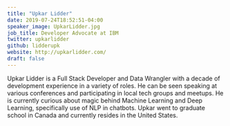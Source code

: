 ```yaml
---
title: "Upkar Lidder"
date: 2019-07-24T18:52:51-04:00
speaker_image: UpkarLidder.jpg
job_title: Developer Advocate at IBM
twitter: upkarlidder
github: lidderupk
website: http://upkarlidder.com/
draft: false
---
```


Upkar Lidder is a Full Stack Developer and Data Wrangler with a decade of development experience in a variety of roles. He can be seen speaking at various conferences and participating in local tech groups and meetups. He is currently curious about magic behind Machine Learning and Deep Learning, specifically use of NLP in chatbots. Upkar went to graduate school in Canada and currently resides in the United States.
